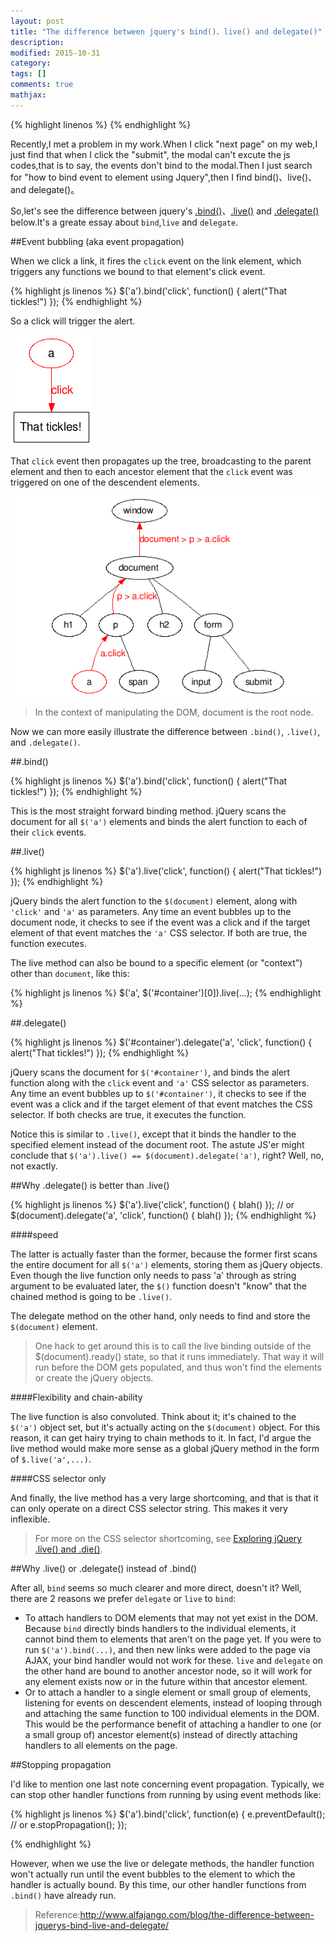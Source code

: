 ```yaml
---
layout: post
title: "The difference between jquery's bind()、live() and delegate()"
description: 
modified: 2015-10-31
category: 
tags: []
comments: true
mathjax: 
---
```

{% highlight linenos %}
{% endhighlight %}

Recently,I met a problem in my work.When I click "next page" on my web,I just find that when I click the "submit", the modal can't excute the js codes,that is to say, the events don't bind to the modal.Then I just search for "how to bind event to element using Jquery",then I find bind()、live()、and delegate()。

So,let's see the difference between jquery's [.bind()](http://api.jquery.com/bind/)、[.live()](http://api.jquery.com/live/) and [.delegate()](http://api.jquery.com/delegate/) below.It's a greate essay about `bind`,`live` and `delegate`.

##Event bubbling (aka event propagation)

When we click a link, it fires the `click` event on the link element, which triggers any functions we bound to that element's click event.

{% highlight js linenos %}
$('a').bind('click', function() { alert("That tickles!") });
{% endhighlight %}

So a click will trigger the alert.

![](https://github.com/Voidly/Img/blob/master/blog/click.png?raw=true)

That `click` event then propagates up the tree, broadcasting to the parent element and then to each ancestor element that the `click` event was triggered on one of the descendent elements.

![](https://github.com/Voidly/Img/blob/master/blog/click_event.png?raw=true)

> In the context of manipulating the DOM, document is the root node.

Now we can more easily illustrate the difference between `.bind()`, `.live()`, and `.delegate()`.

##.bind()

{% highlight js linenos %}
$('a').bind('click', function() { alert("That tickles!") });
{% endhighlight %}

This is the most straight forward binding method. jQuery scans the document for all `$('a')` elements and binds the alert function to each of their `click` events.

##.live()

{% highlight js linenos %}
$('a').live('click', function() { alert("That tickles!") });
{% endhighlight %}

jQuery binds the alert function to the `$(document)` element, along with `'click'` and `'a'` as parameters. Any time an event bubbles up to the document node, it checks to see if the event was a click and if the target element of that event matches the `'a'` CSS selector. If both are true, the function executes.

The live method can also be bound to a specific element (or "context") other than `document`, like this:


{% highlight js linenos %}
$('a', $('#container')[0]).live(...);
{% endhighlight %}


##.delegate()

{% highlight js linenos %}
$('#container').delegate('a', 'click', function() { alert("That tickles!") });
{% endhighlight %}

jQuery scans the document for `$('#container')`, and binds the alert function along with the `click` event and `'a'` CSS selector as parameters. Any time an event bubbles up to `$('#container')`, it checks to see if the event was a click and if the target element of that event matches the CSS selector. If both checks are true, it executes the function.

Notice this is similar to `.live()`, except that it binds the handler to the specified element instead of the document root. The astute JS'er might conclude that `$('a').live() == $(document).delegate('a')`, right? Well, no, not exactly.



##Why .delegate() is better than .live()


{% highlight js linenos %}
$('a').live('click', function() { blah() });
// or
$(document).delegate('a', 'click', function() { blah() });
{% endhighlight %}

####speed

The latter is actually faster than the former, because the former first scans the entire document for all `$('a')` elements, storing them as jQuery objects. Even though the live function only needs to pass 'a' through as string argument to be evaluated later, the `$()` function doesn't "know" that the chained method is going to be `.live()`.

The delegate method on the other hand, only needs to find and store the `$(document)` element.

> One hack to get around this is to call the live binding outside of the $(document).ready() state, so that it runs immediately. That way it will run before the DOM gets populated, and thus won't find the elements or create the jQuery objects.

####Flexibility and chain-ability

The live function is also convoluted. Think about it; it's chained to the `$('a')` object set, but it's actually acting on the `$(document)` object. For this reason, it can get hairy trying to chain methods to it. In fact, I'd argue the live method would make more sense as a global jQuery method in the form of `$.live('a',...)`.

####CSS selector only

And finally, the live method has a very large shortcoming, and that is that it can only operate on a direct CSS selector string. This makes it very inflexible.

> For more on the CSS selector shortcoming, see [Exploring jQuery .live() and .die()](http://www.alfajango.com/blog/exploring-jquery-live-and-die/).


##Why .live() or .delegate() instead of .bind()

After all, `bind` seems so much clearer and more direct, doesn't it? Well, there are 2 reasons we prefer `delegate` or `live` to `bind`:

* To attach handlers to DOM elements that may not yet exist in the DOM. Because `bind` directly binds handlers to the individual elements, it cannot bind them to elements that aren't on the page yet. If you were to run `$('a').bind(...)`, and then new links were added to the page via AJAX, your bind handler would not work for these. `live` and `delegate` on the other hand are bound to another ancestor node, so it will work for any element exists now or in the future within that ancestor element.
* Or to attach a handler to a single element or small group of elements, listening for events on descendent elements, instead of looping through and attaching the same function to 100 individual elements in the DOM. This would be the performance benefit of attaching a handler to one (or a small group of) ancestor element(s) instead of directly attaching handlers to all elements on the page.


##Stopping propagation

I'd like to mention one last note concerning event propagation. Typically, we can stop other handler functions from running by using event methods like:

{% highlight js linenos %}
$('a').bind('click', function(e) {
  e.preventDefault();
  // or
  e.stopPropagation();
});

{% endhighlight %}

However, when we use the live or delegate methods, the handler function won't actually run until the event bubbles to the element to which the handler is actually bound. By this time, our other handler functions from `.bind()` have already run.


> Reference:http://www.alfajango.com/blog/the-difference-between-jquerys-bind-live-and-delegate/